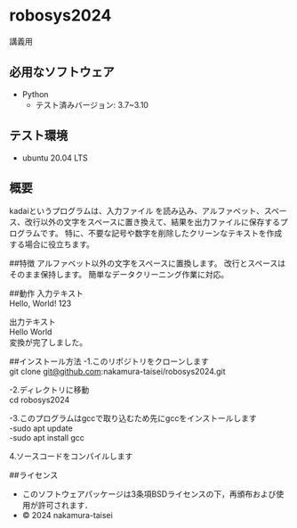 # robosys2024
講義用

## 必用なソフトウェア
- Python
  - テスト済みバージョン: 3.7~3.10

## テスト環境
- ubuntu 20.04 LTS

## 概要
kadaiというプログラムは、入力ファイル を読み込み、アルファベット、スペース、改行以外の文字をスペースに置き換えて、結果を出力ファイルに保存するプログラムです。
特に、不要な記号や数字を削除したクリーンなテキストを作成する場合に役立ちます。

##特徴
アルファベット以外の文字をスペースに置換します。
改行とスペースはそのまま保持します。
簡単なデータクリーニング作業に対応。

##動作
入力テキスト  
Hello, World! 123

出力テキスト  
Hello  World       
変換が完了しました。

##インストール方法
-1.このリポジトリをクローンします  
git clone git@github.com:nakamura-taisei/robosys2024.git

-2.ディレクトリに移動  
cd robosys2024

-3.このプログラムはgccで取り込むため先にgccをインストールします  
-sudo apt update  
-sudo apt install gcc

4.ソースコードをコンパイルします

##ライセンス
- このソフトウェアパッケージは3条項BSDライセンスの下，再頒布および使用が許可されます．
- © 2024 nakamura-taisei
